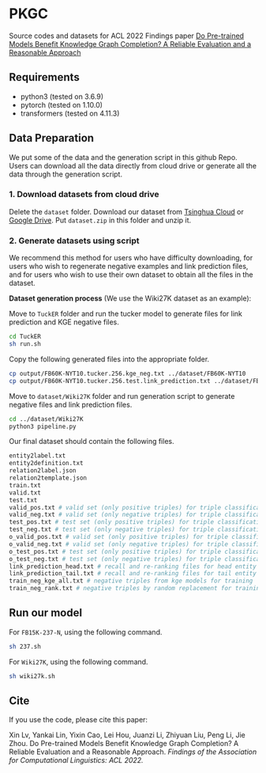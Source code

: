 # PKGC

Source codes and datasets for ACL 2022 Findings paper [Do Pre-trained Models Benefit Knowledge Graph Completion? A Reliable Evaluation and a Reasonable Approach](https://aclanthology.org/2022.findings-acl.282.pdf)

## Requirements

- python3 (tested on 3.6.9)
- pytorch (tested on 1.10.0)
- transformers (tested on 4.11.3)

## Data Preparation

We put some of the data and the generation script in this github Repo. Users can download all the data directly from cloud drive or generate all the data through the generation script.

### 1. Download datasets from cloud drive

Delete the `dataset` folder. Download our dataset from [Tsinghua Cloud](https://cloud.tsinghua.edu.cn/f/c1bd502d2b0a4a7a99eb/?dl=1) or [Google Drive](https://drive.google.com/file/d/1waE2QeVepwntuTDYNncBa6y94EPDn69C/view?usp=sharing). Put `dataset.zip` in this folder and unzip it. 

### 2. Generate datasets using script

We recommend this method for users who have difficulty downloading, for users who wish to regenerate negative examples and link prediction files, and for users who wish to use their own dataset to obtain all the files in the dataset.

**Dataset generation process** (We use the Wiki27K dataset as an example):

Move to `TuckER` folder and run the tucker model to generate files for link prediction and KGE negative files.

``` bash
cd TuckER
sh run.sh
```

Copy the following generated files into the appropriate folder.

``` bash
cp output/FB60K-NYT10.tucker.256.kge_neg.txt ../dataset/FB60K-NYT10
cp output/FB60K-NYT10.tucker.256.test.link_prediction.txt ../dataset/FB60K-NYT10
```

Move to `dataset/Wiki27K` folder and run generation script to generate negative files and link prediction files.

``` bash
cd ../dataset/Wiki27K
python3 pipeline.py
```

Our final dataset should contain the following files.
``` bash
entity2label.txt
entity2definition.txt
relation2label.json
relation2template.json
train.txt
valid.txt
test.txt
valid_pos.txt # valid set (only positive triples) for triple classification under closed-world assumption
valid_neg.txt # valid set (only negative triples) for triple classification under closed-world assumption
test_pos.txt # test set (only positive triples) for triple classification under closed-world assumption
test_neg.txt # test set (only negative triples) for triple classification under closed-world assumption
o_valid_pos.txt # valid set (only positive triples) for triple classification under open-world assumption
o_valid_neg.txt # valid set (only negative triples) for triple classification under open-world assumption
o_test_pos.txt # test set (only positive triples) for triple classification under open-world assumption
o_test_neg.txt # test set (only negative triples) for triple classification under open-world assumption
link_prediction_head.txt # recall and re-ranking files for head entity link prediction
link_prediction_tail.txt # recall and re-ranking files for tail entity link prediction
train_neg_kge_all.txt # negative triples from kge models for training
train_neg_rank.txt # negative triples by random replacement for training
```

## Run our model

For `FB15K-237-N`, using the following command.

``` bash
sh 237.sh
```

For `Wiki27K`, using the following command.

``` bash
sh wiki27k.sh
```

## Cite

If you use the code, please cite this paper:

Xin Lv, Yankai Lin, Yixin Cao, Lei Hou, Juanzi Li, Zhiyuan Liu, Peng Li, Jie Zhou. Do Pre-trained Models Benefit Knowledge Graph Completion? A Reliable Evaluation and a Reasonable Approach. *Findings of the Association for Computational Linguistics: ACL 2022.*
